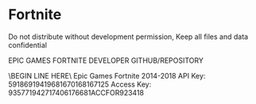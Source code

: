 # Fortnite
Do not distribute without development permission, Keep all files and data confidential

EPIC GAMES FORTNITE DEVELOPER GITHUB/REPOSITORY

\\BEGIN LINE HERE\\
Epic Games Fortnite 2014-2018
API Key: 59186919419681670168167125
Access Key: 935771942717406176681ACCFOR923418
